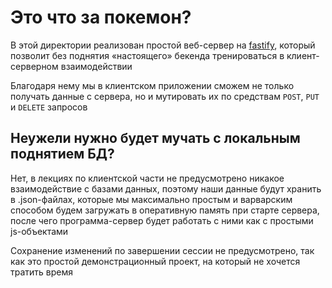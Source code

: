 # Это что за покемон?

В этой директории реализован простой веб-сервер на [fastify](https://fastify.dev/), который позволит без поднятия «настоящего» бекенда тренироваться в клиент-серверном взаимодействии

Благодаря нему мы в клиентском приложении сможем не только получать данные с сервера, но и мутировать их по средствам `POST`, `PUT` и `DELETE` запросов

## Неужели нужно будет мучать с локальным поднятием БД?

Нет, в лекциях по клиентской части не предусмотрено никакое взаимодействие с базами данных, поэтому наши данные будут хранить в .json-файлах, которые мы максимально простым и варварским способом будем загружать в оперативную память при старте сервера, после чего программа-сервер будет работать с ними как с простыми js-объектами

Сохранение изменений по завершении сессии не предусмотрено, так как это простой демонстрационный проект, на который не хочется тратить время
